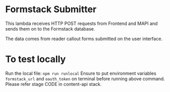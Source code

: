 # Formstack Submitter 

This lambda receives HTTP POST requests from Frontend and MAPI and sends them on to the Formstack database. 

The data comes from reader callout forms submitted on the user interface.

# To test locally

Run the local file: `npm run runlocal`
Ensure to put environment variables `formstack_url` and `oauth_token` on terminal before running above command.
Please refer stage CODE in content-api stack.


